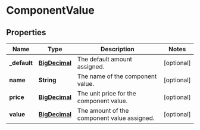# ComponentValue

## Properties
Name | Type | Description | Notes
------------ | ------------- | ------------- | -------------
**_default** | [**BigDecimal**](BigDecimal.md) | The default amount assigned. |  [optional]
**name** | **String** | The name of the component value. |  [optional]
**price** | [**BigDecimal**](BigDecimal.md) | The unit price for the component value. |  [optional]
**value** | [**BigDecimal**](BigDecimal.md) | The amount of the component value assigned. |  [optional]
